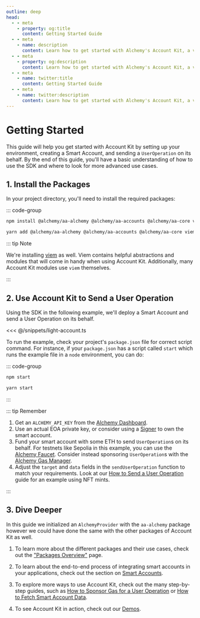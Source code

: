 ```yaml
---
outline: deep
head:
  - - meta
    - property: og:title
      content: Getting Started Guide
  - - meta
    - name: description
      content: Learn how to get started with Alchemy's Account Kit, a vertically integrated stack for building apps that support ERC-4337.
  - - meta
    - property: og:description
      content: Learn how to get started with Alchemy's Account Kit, a vertically integrated stack for building apps that support ERC-4337.
  - - meta
    - name: twitter:title
      content: Getting Started Guide
  - - meta
    - name: twitter:description
      content: Learn how to get started with Alchemy's Account Kit, a vertically integrated stack for building apps that support ERC-4337.
---
```


# Getting Started

This guide will help you get started with Account Kit by setting up your environment, creating a Smart Account, and sending a `UserOperation` on its behalf. By the end of this guide, you'll have a basic understanding of how to use the SDK and where to look for more advanced use cases.

## 1. Install the Packages

In your project directory, you'll need to install the required packages:

::: code-group

```bash [npm]
npm install @alchemy/aa-alchemy @alchemy/aa-accounts @alchemy/aa-core viem
```

```bash [yarn]
yarn add @alchemy/aa-alchemy @alchemy/aa-accounts @alchemy/aa-core viem
```

::: tip Note

We're installing [viem](https://viem.sh/) as well. Viem contains helpful abstractions and modules that will come in handy when using Account Kit. Additionally, many Account Kit modules use `viem` themselves.

:::

## 2. Use Account Kit to Send a User Operation

Using the SDK in the following example, we'll deploy a Smart Account and send a User Operation on its behalf.

<<< @/snippets/light-account.ts

To run the example, check your project's `package.json` file for correct script command. For instance, if your `package.json` has a script called `start` which runs the example file in a `node` environment, you can do:

::: code-group

```bash [npm]
npm start
```

```bash [yarn]
yarn start
```

:::

::: tip Remember

1. Get an `ALCHEMY_API_KEY` from the [Alchemy Dashboard](https://dashboard.alchemy.com/).
2. Use an actual EOA private key, or consider using a [Signer](/smart-accounts/signers/choosing-a-signer) to own the smart account.
3. Fund your smart account with some ETH to send `UserOperation`s on its behalf. For testnets like Sepolia in this example, you can use the [Alchemy Faucet](https://sepoliafaucet.com/). Consider instead sponsoring `UserOperation`s with the [Alchemy Gas Manager](/guides/sponsoring-gas/sponsoring-gas).
4. Adjust the `target` and `data` fields in the `sendUserOperation` function to match your requirements. Look at our [How to Send a User Operation](/guides/send-user-operation) guide for an example using NFT mints.

:::

## 3. Dive Deeper

In this guide we initialized an `AlchemyProvider` with the `aa-alchemy` package however we could have done the same with the other packages of Account Kit as well.

1. To learn more about the different packages and their use cases, check out the ["Packages Overview"](/overview/package-overview) page.

2. To learn about the end-to-end process of integrating smart accounts in your applications, check out the section on [Smart Accounts](/smart-accounts/overview).

3. To explore more ways to use Account Kit, check out the many step-by-step guides, such as [How to Sponsor Gas for a User Operation](/guides/sponsoring-gas/sponsoring-gas) or [How to Fetch Smart Account Data](/guides/enhanced-apis/nft).

4. To see Account Kit in action, check out our [Demos](/overview/demos).
